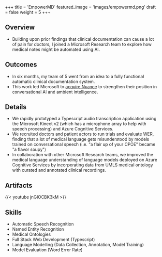 +++
title = 'EmpowerMD'
featured_image = 'images/empowermd.png'
draft = false
weight = 5
+++

## Overview

- Building upon prior findings that clinical documentation can cause a lot of pain for doctors, I joined a Microsoft Research team to explore how medical notes might be automated using AI. 

## Outcomes

- In six months, my team of 5 went from an idea to a fully functional automatic clinical documentation system.
- This work led Microsoft to [acquire Nuance](https://news.microsoft.com/2022/03/04/microsoft-completes-acquisition-of-nuance-ushering-in-new-era-of-outcomes-based-ai/) to strengthen their position in conversational AI and ambient intelligence.

## Details

- We rapidly prototyped a Typescript audio transcription application using the Microsoft Kinect v2 (which has a microphone array to help with speech processing) and Azure Cognitive Services.
- We recruited doctors and patient actors to run trials and evaluate WER, finding that a lot of medical language gets misunderstood by models trained on conversational speech (i.e. "a flair up of your CPOE" became "a flavor soupy")
- In collaboration with other Microsoft Research teams, we improved the medical language understanding of language models deployed on Azure Cognitive Services by incorporating data from UMLS medical ontology with curated and annotated clinical recordings.

## Artifacts

{{< youtube jnGlOCBK3kM >}}

## Skills

- Automatic Speech Recognition
- Named Entity Recognition
- Medical Ontologies
- Full Stack Web Development (Typescript)
- Language Modelling (Data Collection, Annotation, Model Training)
- Model Evaluation (Word Error Rate)
